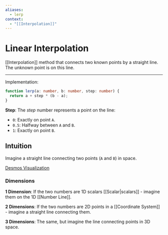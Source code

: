 ```yaml
---
aliases:
  - lerp
context:
  - "[[Interpolation]]"
---
```


# Linear Interpolation

[[Interpolation]] method that connects two known points by a straight line. The unknown point is on this line.

---

Implementation:

```typescript
function lerp(a: number, b: number, step: number) {
  return a + step * (b - a);
}
```

**Step**: The _step_ number represents a point on the line:

- `0`: Exactly on point `A`.
- `0.5`: Halfway between `A` and `B`.
- `1`: Exactly on point `B`.

## Intuition

Imagine a straight line connecting two points (`A` and `B`) in space.

[Desmos Visualization](https://www.desmos.com/calculator/3qqhmusbzi)

### Dimensions

**1 Dimension**: If the two numbers are 1D scalars [[Scalar|scalars]] - imagine them on the 1D [[Number Line]].

**2 Dimensions**: If the two numbers are 2D points in a [[Coordinate System]] - imagine a straight line connecting them.

**3 Dimensions**: The same, but imagine the line connecting points in 3D space.
